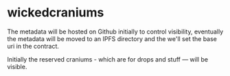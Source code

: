 # wickedcraniums

The metadata will be hosted on Github initially to control visibility, eventually the metadata will be moved to an IPFS directory and the we'll set the base uri in the contract. 


Initially the reserved craniums - which are for drops and stuff — will be visible. 
